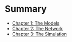 # Summary

- [Chapter 1: The Models](./chapter_1.md)
- [Chapter 2: The Network](./chapter_2.md)
- [Chapter 3: The Simulation](./chapter_3.md)
